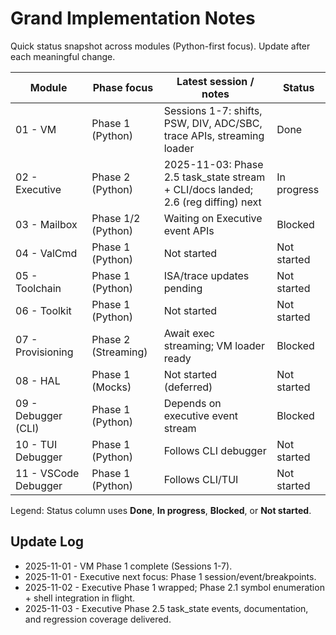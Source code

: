# Grand Implementation Notes

Quick status snapshot across modules (Python-first focus). Update after each meaningful change.

| Module | Phase focus | Latest session / notes | Status |
|--------|-------------|------------------------|--------|
| 01 - VM | Phase 1 (Python) | Sessions 1-7: shifts, PSW, DIV, ADC/SBC, trace APIs, streaming loader | Done |
| 02 - Executive | Phase 2 (Python) | 2025-11-03: Phase 2.5 task_state stream + CLI/docs landed; 2.6 (reg diffing) next | In progress |
| 03 - Mailbox | Phase 1/2 (Python) | Waiting on Executive event APIs | Blocked |
| 04 - ValCmd | Phase 1 (Python) | Not started | Not started |
| 05 - Toolchain | Phase 1 (Python) | ISA/trace updates pending | Not started |
| 06 - Toolkit | Phase 1 (Python) | Not started | Not started |
| 07 - Provisioning | Phase 2 (Streaming) | Await exec streaming; VM loader ready | Blocked |
| 08 - HAL | Phase 1 (Mocks) | Not started (deferred) | Not started |
| 09 - Debugger (CLI) | Phase 1 (Python) | Depends on executive event stream | Blocked |
| 10 - TUI Debugger | Phase 1 (Python) | Follows CLI debugger | Not started |
| 11 - VSCode Debugger | Phase 1 (Python) | Follows CLI/TUI | Not started |

Legend: Status column uses **Done**, **In progress**, **Blocked**, or **Not started**.

## Update Log
- 2025-11-01 - VM Phase 1 complete (Sessions 1-7).
- 2025-11-01 - Executive next focus: Phase 1 session/event/breakpoints.
- 2025-11-02 - Executive Phase 1 wrapped; Phase 2.1 symbol enumeration + shell integration in flight.
- 2025-11-03 - Executive Phase 2.5 task_state events, documentation, and regression coverage delivered.
